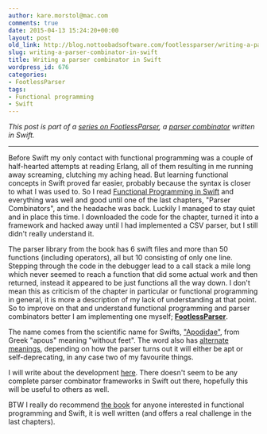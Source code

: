 ```yaml
---
author: kare.morstol@mac.com
comments: true
date: 2015-04-13 15:24:20+00:00
layout: post
old_link: http://blog.nottoobadsoftware.com/footlessparser/writing-a-parser-combinator-in-swift/
slug: writing-a-parser-combinator-in-swift
title: Writing a parser combinator in Swift
wordpress_id: 676
categories:
- FootlessParser
tags:
- Functional programming
- Swift
---
```


_This post is part of a [series on FootlessParser](/blog/footlessparser/), a [parser combinator](http://en.wikipedia.org/wiki/Parser_combinator) written in Swift._

* * *

Before Swift my only contact with functional programming was a couple of half-hearted attempts at reading Erlang, all of them resulting in me running away screaming, clutching my aching head. But learning functional concepts in Swift proved far easier, probably because the syntax is closer to what I was used to. So I read [Functional Programming in Swift](http://www.objc.io/books/) and everything was well and good until one of the last chapters, "Parser Combinators", and the headache was back. Luckily I managed to stay quiet and in place this time. I downloaded the code for the chapter, turned it into a framework and hacked away until I had implemented a CSV parser, but I still didn't really understand it.

<!-- more -->

The parser library from the book has 6 swift files and more than 50 functions (including operators), all but 10 consisting of only one line. Stepping through the code in the debugger lead to a call stack a mile long which never seemed to reach a function that did some actual work and then returned, instead it appeared to be just functions all the way down. I don't mean this as criticism of the chapter in particular or functional programming in general, it is more a description of my lack of understanding at that point. So to improve on that and understand functional programming and parser combinators better I am implementing one myself; **[FootlessParser](https://github.com/kareman/FootlessParser)**.

The name comes from the scientific name for Swifts, ["Apodidae"](http://en.wikipedia.org/wiki/Swift), from Greek "apous" meaning "without feet". The word also has [alternate meanings](http://dictionary.reference.com/browse/footless), depending on how the parser turns out it will either be apt or self-deprecating, in any case two of my favourite things.

I will write about the development [here](/blog/footlessparser/). There doesn't seem to be any complete parser combinator frameworks in Swift out there, hopefully this will be useful to others as well.

BTW I really do recommend [the book](http://www.objc.io/books/) for anyone interested in functional programming and Swift, it is well written (and offers a real challenge in the last chapters).
